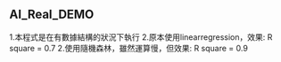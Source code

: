 ## AI_Real_DEMO
1.本程式是在有數據結構的狀況下執行
2.原本使用linearregression，效果: R square = 0.7
2.使用隨機森林，雖然運算慢，但效果: R square = 0.9 
